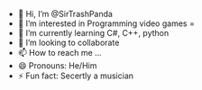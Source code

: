 - 👋 Hi, I’m @SirTrashPanda
- 👀 I’m interested in Programming video games =
- 🌱 I’m currently learning C#, C++, python
- 💞️ I’m looking to collaborate 
- 📫 How to reach me ...
- 😄 Pronouns: He/Him
- ⚡ Fun fact: Secertly a musician 

<!---
SirTrashPanda/SirTrashPanda is a ✨ special ✨ repository because its `README.md` (this file) appears on your GitHub profile.
You can click the Preview link to take a look at your changes.
--->

